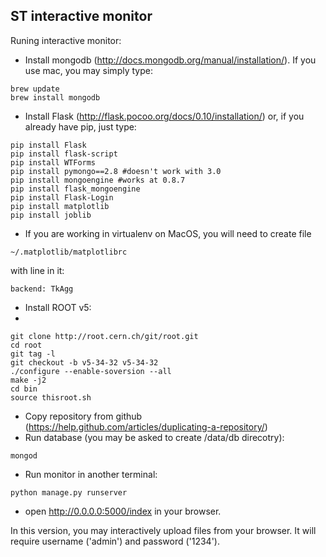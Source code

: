 ST interactive monitor
-------------------

Runing interactive monitor:
- Install mongodb (http://docs.mongodb.org/manual/installation/). If you use mac, you may simply type:
```
brew update
brew install mongodb
```
- Install Flask (http://flask.pocoo.org/docs/0.10/installation/) or, if you already have pip, just type:
```
pip install Flask
pip install flask-script
pip install WTForms
pip install pymongo==2.8 #doesn't work with 3.0
pip install mongoengine #works at 0.8.7
pip install flask_mongoengine
pip install Flask-Login
pip install matplotlib
pip install joblib
```
- If you are working in virtualenv on MacOS, you will need to create file
```
~/.matplotlib/matplotlibrc
```
with line in it:
```
backend: TkAgg
```

- Install ROOT v5:
- 
```
git clone http://root.cern.ch/git/root.git
cd root
git tag -l
git checkout -b v5-34-32 v5-34-32
./configure --enable-soversion --all
make -j2
cd bin
source thisroot.sh
```
- Copy repository from github (https://help.github.com/articles/duplicating-a-repository/)
- Run database (you may be asked to create /data/db direcotry):
```
mongod
```
- Run monitor in another terminal:
```
python manage.py runserver
```
- open http://0.0.0.0:5000/index in your browser.

In this version, you may interactively upload files from your browser. It will require username ('admin') and password ('1234').
